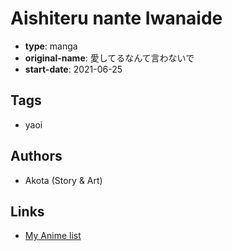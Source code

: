 # Aishiteru nante Iwanaide

-   **type**: manga
-   **original-name**: 愛してるなんて言わないで
-   **start-date**: 2021-06-25

## Tags

-   yaoi

## Authors

-   Akota (Story & Art)

## Links

-   [My Anime list](https://myanimelist.net/manga/138129/Aishiteru_nante_Iwanaide)
